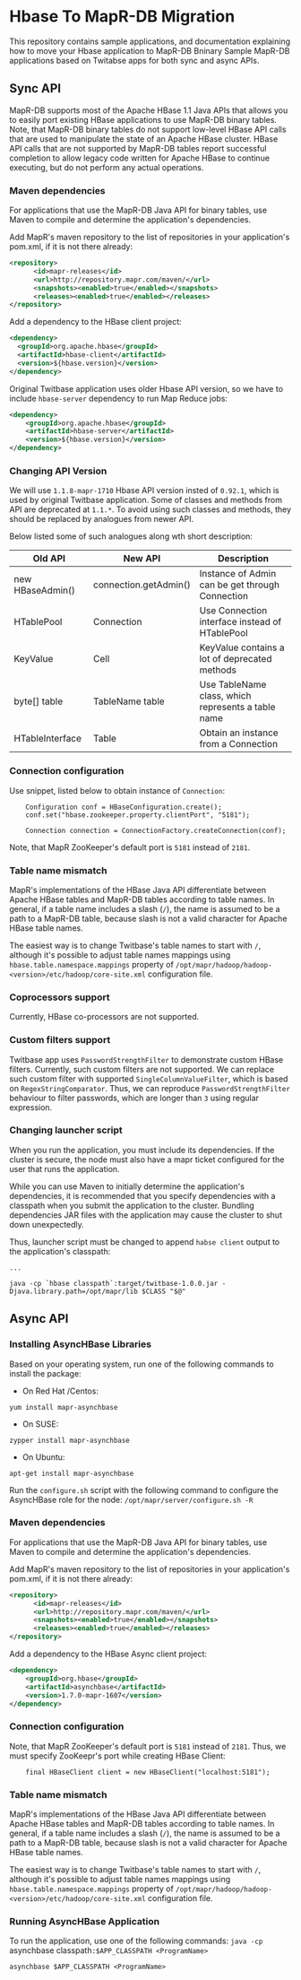 # Hbase To MapR-DB Migration
This repository contains sample applications, and documentation explaining how to move your Hbase application to MapR-DB Bninary
Sample MapR-DB applications based on Twitabse apps for both sync and async APIs.

## Sync API

MapR-DB supports most of the Apache HBase 1.1 Java APIs that allows you to easily port existing HBase applications to 
use MapR-DB binary tables. Note, that MapR-DB binary tables do not support low-level HBase API calls that are used to 
manipulate the state of an Apache HBase cluster. HBase API calls that are not supported by MapR-DB tables report 
successful completion to allow legacy code written for Apache HBase to continue executing, but do not perform any 
actual operations.

### Maven dependencies

For applications that use the MapR-DB Java API for binary tables, use Maven to compile and determine the application's 
dependencies. 

Add MapR's maven repository to the list of repositories in your application's pom.xml, if it is not there already:
```xml
<repository>
      <id>mapr-releases</id>
      <url>http://repository.mapr.com/maven/</url>
      <snapshots><enabled>true</enabled></snapshots>
      <releases><enabled>true</enabled></releases>
</repository>
```

Add a dependency to the HBase client project:
```xml
<dependency>
  <groupId>org.apache.hbase</groupId>
  <artifactId>hbase-client</artifactId>
  <version>${hbase.version}</version>
</dependency>
```

Original Twitbase application uses older Hbase API version, so we have to include `hbase-server` dependency to run 
Map Reduce jobs:
```xml
<dependency>
    <groupId>org.apache.hbase</groupId>
    <artifactId>hbase-server</artifactId>
    <version>${hbase.version}</version>
</dependency>
```

### Changing API Version

We will use `1.1.8-mapr-1710` Hbase API version insted of `0.92.1`, which is used by original Twitbase application. Some 
of classes and methods from API are deprecated at `1.1.*`. To avoid using such classes and methods, they should be 
replaced by analogues from newer API. 

Below listed some of such analogues along wth short description:

| Old API                     | New API                     | Description                                             |
| --------------------------- | --------------------------- | ------------------------------------------------------- |
| new HBaseAdmin()            | connection.getAdmin()       | Instance of Admin can be get through Connection         |
| HTablePool                  | Connection                  | Use Connection interface instead of HTablePool          |
| KeyValue                    | Cell                        | KeyValue contains a lot of deprecated methods           |
| byte[] table                | TableName table             | Use TableName class, which represents a table name      |
| HTableInterface             | Table                       | Obtain an instance from a Connection                    |


### Connection configuration

Use snippet, listed below to obtain instance of `Connection`:
```
    Configuration conf = HBaseConfiguration.create();
    conf.set("hbase.zookeeper.property.clientPort", "5181");

    Connection connection = ConnectionFactory.createConnection(conf);
```

Note, that MapR ZooKeeper's default port is `5181` instead of `2181`.

### Table name mismatch

MapR's implementations of the HBase Java API differentiate between Apache HBase tables and MapR-DB tables according to 
table names. In general, if a table name includes a slash (`/`), the name is assumed to be a path to a MapR-DB table, because slash 
is not a valid character for Apache HBase table names. 

The easiest way is to change Twitbase's table names to start with `/`, although it's possible to adjust table names 
mappings using `hbase.table.namespace.mappings` property of `/opt/mapr/hadoop/hadoop-<version>/etc/hadoop/core-site.xml` 
configuration file.

### Coprocessors support

Currently, HBase co-processors are not supported.

### Custom filters support

Twitbase app uses `PasswordStrengthFilter` to demonstrate custom HBase filters. Currently, such custom filters are not 
supported. We can replace such custom filter with supported `SingleColumnValueFilter`, which is based on 
`RegexStringComparator`. Thus, we can reproduce `PasswordStrengthFilter` behaviour to filter passwords, which are longer 
than `3` using regular expression.

### Changing launcher script

When you run the application, you must include its dependencies. If the cluster is secure, the node must also have a 
mapr ticket configured for the user that runs the application.

While you can use Maven to initially determine the application's dependencies, it is recommended that you specify 
dependencies with a classpath when you submit the application to the cluster. Bundling dependencies JAR files with the 
application may cause the cluster to shut down unexpectedly. 

Thus, launcher script must be changed to append `habse client` output to the application's classpath:
```
...

java -cp `hbase classpath`:target/twitbase-1.0.0.jar -Djava.library.path=/opt/mapr/lib $CLASS "$@"
```

## Async API

### Installing AsyncHBase Libraries

Based on your operating system, run one of the following commands to install the package:

* On Red Hat /Centos:

`yum install mapr-asynchbase`

* On SUSE:

`zypper install mapr-asynchbase`

* On Ubuntu:

`apt-get install mapr-asynchbase`

Run the `configure.sh` script with the following command to configure the AsyncHBase role for the node:
`/opt/mapr/server/configure.sh -R`

### Maven dependencies

For applications that use the MapR-DB Java API for binary tables, use Maven to compile and determine the application's 
dependencies. 

Add MapR's maven repository to the list of repositories in your application's pom.xml, if it is not there already:
```xml
<repository>
      <id>mapr-releases</id>
      <url>http://repository.mapr.com/maven/</url>
      <snapshots><enabled>true</enabled></snapshots>
      <releases><enabled>true</enabled></releases>
</repository>
```

Add a dependency to the HBase Async client project:
```xml
<dependency>
    <groupId>org.hbase</groupId>
    <artifactId>asynchbase</artifactId>
    <version>1.7.0-mapr-1607</version>
</dependency>
```

### Connection configuration

Note, that MapR ZooKeeper's default port is `5181` instead of `2181`. Thus, we must specify ZooKeepr's port while 
creating HBase Client:
```
    final HBaseClient client = new HBaseClient("localhost:5181");
```

### Table name mismatch

MapR's implementations of the HBase Java API differentiate between Apache HBase tables and MapR-DB tables according to 
table names. In general, if a table name includes a slash (`/`), the name is assumed to be a path to a MapR-DB table, because slash 
is not a valid character for Apache HBase table names. 

The easiest way is to change Twitbase's table names to start with `/`, although it's possible to adjust table names 
mappings using `hbase.table.namespace.mappings` property of `/opt/mapr/hadoop/hadoop-<version>/etc/hadoop/core-site.xml` 
configuration file.

### Running AsyncHBase Application

To run the application, use one of the following commands:
`java -cp `asynchbase classpath`:$APP_CLASSPATH <ProgramName>`

`asynchbase $APP_CLASSPATH <ProgramName>`

